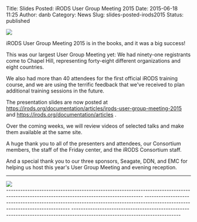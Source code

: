 Title: Slides Posted: iRODS User Group Meeting 2015
Date: 2015-06-18 11:25
Author: danb
Category: News
Slug: slides-posted-irods2015
Status: published

<div class="full_image"><img src="./theme/uploads/2015/06/iRODS2015-Group-Photo.png" /></div>

iRODS User Group Meeting 2015 is in the books, and it was a big success!

This was our largest User Group Meeting yet: We had ninety-one
registrants come to Chapel Hill, representing forty-eight different
organizations and eight countries.

We also had more than 40 attendees for the first official iRODS training
course, and we are using the terrific feedback that we've received to
plan additional training sessions in the future.

The presentation slides are now posted at
<https://irods.org/documentation/articles/irods-user-group-meeting-2015>
and <https://irods.org/documentation/articles> .

Over the coming weeks, we will review videos of selected talks and make
them available at the same site.

A huge thank you to all of the presenters and attendees, our Consortium
members, the staff of the Friday center, and the iRODS Consortium staff.

And a special thank you to our three sponsors, Seagate, DDN, and EMC for
helping us host this year's User Group Meeting and evening reception.

  ---------------------------------------------------------------------------------------------------------------------------------------- ---------------------------------------------------------------------------------------------------------------------------- ----------------------------------------------------------------------------------------------------------------------------
  <div class="full_image"><img src="./theme/uploads/2015/06/EMC.png" /></div>
  ---------------------------------------------------------------------------------------------------------------------------------------- ---------------------------------------------------------------------------------------------------------------------------- ----------------------------------------------------------------------------------------------------------------------------


